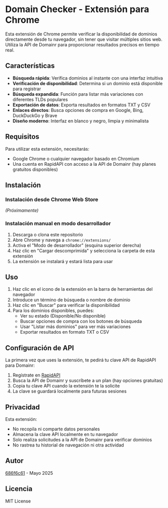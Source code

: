 # Domain Checker - Extensión para Chrome

Esta extensión de Chrome permite verificar la disponibilidad de dominios directamente desde tu navegador, sin tener que visitar múltiples sitios web. Utiliza la API de Domainr para proporcionar resultados precisos en tiempo real.

## Características

- **Búsqueda rápida**: Verifica dominios al instante con una interfaz intuitiva
- **Verificación de disponibilidad**: Determina si un dominio está disponible para registrar
- **Búsqueda expandida**: Función para listar más variaciones con diferentes TLDs populares
- **Exportación de datos**: Exporta resultados en formatos TXT y CSV
- **Enlaces directos**: Busca opciones de compra en Google, Bing, DuckDuckGo y Brave
- **Diseño moderno**: Interfaz en blanco y negro, limpia y minimalista

## Requisitos

Para utilizar esta extensión, necesitarás:
- Google Chrome o cualquier navegador basado en Chromium
- Una cuenta en RapidAPI con acceso a la API de Domainr (hay planes gratuitos disponibles)

## Instalación

### Instalación desde Chrome Web Store
*(Próximamente)*

### Instalación manual en modo desarrollador
1. Descarga o clona este repositorio
2. Abre Chrome y navega a `chrome://extensions/`
3. Activa el "Modo de desarrollador" (esquina superior derecha)
4. Haz clic en "Cargar descomprimida" y selecciona la carpeta de esta extensión
5. La extensión se instalará y estará lista para usar

## Uso

1. Haz clic en el icono de la extensión en la barra de herramientas del navegador
2. Introduce un término de búsqueda o nombre de dominio
3. Haz clic en "Buscar" para verificar la disponibilidad
4. Para los dominios disponibles, puedes:
   - Ver su estado (Disponible/No disponible)
   - Buscar opciones de compra con los botones de búsqueda
   - Usar "Listar más dominios" para ver más variaciones
   - Exportar resultados en formato TXT o CSV

## Configuración de API

La primera vez que uses la extensión, te pedirá tu clave API de RapidAPI para Domainr:
1. Regístrate en [RapidAPI](https://rapidapi.com/)
2. Busca la API de Domainr y suscríbete a un plan (hay opciones gratuitas)
3. Copia tu clave API cuando la extensión te la solicite
4. La clave se guardará localmente para futuras sesiones

## Privacidad

Esta extensión:
- No recopila ni comparte datos personales
- Almacena la clave API localmente en tu navegador
- Solo realiza solicitudes a la API de Domainr para verificar dominios
- No rastrea tu historial de navegación ni otra actividad

## Autor

[686f6c61](https://github.com/686f6c61) - Mayo 2025

## Licencia

MIT License
